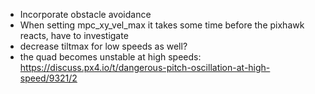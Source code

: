 - Incorporate obstacle avoidance 
- When setting mpc_xy_vel_max it takes some time before the pixhawk reacts, have to investigate
- decrease tiltmax for low speeds as well?
- the quad becomes unstable at high speeds: https://discuss.px4.io/t/dangerous-pitch-oscillation-at-high-speed/9321/2
